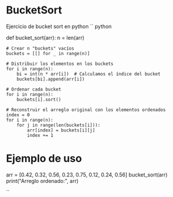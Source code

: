 # BucketSort

Ejercicio de bucket sort en python 
´´ python 

def bucket_sort(arr):
    n = len(arr)
    
    # Crear n "buckets" vacíos
    buckets = [[] for _ in range(n)]

    # Distribuir los elementos en los buckets
    for i in range(n):
        bi = int(n * arr[i])  # Calculamos el índice del bucket
        buckets[bi].append(arr[i])

    # Ordenar cada bucket
    for i in range(n):
        buckets[i].sort()

    # Reconstruir el arreglo original con los elementos ordenados
    index = 0
    for i in range(n):
        for j in range(len(buckets[i])):
            arr[index] = buckets[i][j]
            index += 1

# Ejemplo de uso
arr = [0.42, 0.32, 0.56, 0.23, 0.75, 0.12, 0.24, 0.56]
bucket_sort(arr)
print("Arreglo ordenado:", arr)


´´
